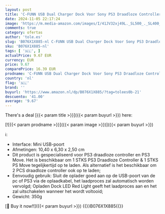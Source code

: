 ```yaml
---
layout: post
title: 'C-FUNN USB Dual Charger Dock Voor Sony PS3 Draadloze Controller PS3 Move'
date: 2024-11-05 22:17:24
image: 'https://m.media-amazon.com/images/I/41JV32xj49L._SL500_._SL400_.jpg'
comments: true
category: ofertas
author: 'tole.es'
slug: 'B076X1X885-nl C-FUNN USB Dual Charger Dock Voor Sony PS3 Draadloze...'
sku: 'B076X1X885-nl'
tags: [ '🇳🇱', ]
actualPrice: 9.67 EUR
currency: EUR
price: 9.67
comparePrice: 16.39 EUR
prodname: 'C-FUNN USB Dual Charger Dock Voor Sony PS3 Draadloze Controller PS3 Move'
country: 'nl'
flag: '🇳🇱'
brand: ''
buyurl: 'https://www.amazon.nl/dp/B076X1X885/?tag=tolees0b-21'
descuento: '41.00'
average: '9.67'
---
```


There's a deal [{{< param title >}}]({{< param buyurl >}})  here:

[![{{< param prodname >}}]({{< param image >}})]({{< param buyurl >}})

ℹ️:

- Interface: Mini USB-poort
- Afmetingen: 10,40 x 6,30 x 2,50 cm
- Dit product is gespecialiseerd voor PS3 draadloze controller en PS3 Move. Het is beschikbaar om 1 STKS PS3 Draadloze Controller & 1 STKS PS Move tegelijkertijd op te laden. Als alternatief is het beschikbaar om 2 PCS draadloze controller ook op te laden;
- Eenvoudig gebruik: Sluit de oplader goed aan op de USB-poort van de pc of PS3 via de oplaadkabel, het laadproces zal automatisch worden vervolgd; Opladen Dock LED Red Light geeft het laadproces aan en het zal uitschakelen wanneer het wordt voltooid;
- Gewicht: 350g

[🛒 Buy it now!!]({{< param buyurl >}})
{{<world>}}B076X1X885{{</world>}}
